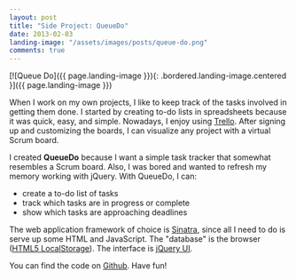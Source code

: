 ```yaml
---
layout: post
title: "Side Project: QueueDo"
date: 2013-02-03
landing-image: "/assets/images/posts/queue-do.png"
comments: true
---
```


[![Queue Do]({{ page.landing-image }}){: .bordered.landing-image.centered }]({{ page.landing-image }})

When I work on my own projects, I like to keep track of the tasks involved in getting them done. I started by creating to-do lists in spreadsheets because it was quick, easy, and simple. Nowadays, I enjoy using [Trello](https://trello.com/). After signing up and customizing the boards, I can visualize any project with a virtual Scrum board.

I created **QueueDo** because I want a simple task tracker that somewhat resembles a Scrum board. Also, I was bored and wanted to refresh my memory working with jQuery. With QueueDo, I can:

* create a to-do list of tasks
* track which tasks are in progress or complete
* show which tasks are approaching deadlines

The web application framework of choice is [Sinatra](http://www.sinatrarb.com/), since all I need to do is serve up some HTML and JavaScript. The "database" is the browser ([HTML5 LocalStorage](http://diveintohtml5.info/storage.html)). The interface is [jQuery UI](http://jqueryui.com/).

You can find the code on [Github](https://github.com/era86/queue_do). Have fun!
